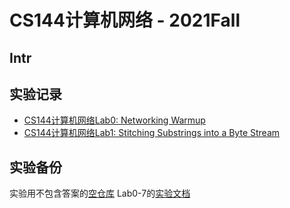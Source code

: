 # CS144计算机网络 - 2021Fall

## Intr

## 实验记录
- [CS144计算机网络Lab0: Networking Warmup](https://zone.ivan-zhang.com.cn/posts/26254.html)
- [CS144计算机网络Lab1: Stitching Substrings into a Byte Stream](https://zone.ivan-zhang.com.cn/posts/5858.html)

## 实验备份
实验用不包含答案的[空仓库](https://github.com/HalcyonAzure/sponge)
Lab0-7的[实验文档](https://github.com/HalcyonAzure/CS144/tree/master/assignments)